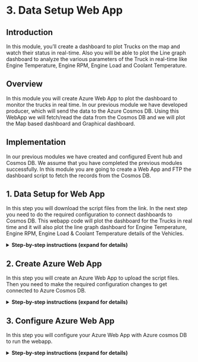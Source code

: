 
# 3. Data Setup Web App

## Introduction

In this module, you’ll create a dashboard to plot Trucks on the map and watch their status in real-time. Also you will be able to plot the Line graph dashboard to analyze the various parameters of the Truck in real-time like Engine Temperature, Engine RPM, Engine Load and Coolant Temperature.

## Overview

In this module you will create Azure Web App to plot the dashboard to monitor the trucks in real time. In our previous module we have developed producer, which will send the data to the Azure Cosmos DB. Using this WebApp we will fetch/read the data from the Cosmos DB and we will plot the Map based dashboard and Graphical dashboard. 


## Implementation

In our previous modules we have created and configured Event hub and Cosmos DB. We assume that you have completed the previous modules successfully. In this module you are going to create a Web App and FTP the dashboard script to fetch the records from the Cosmos DB.
  
## 1. Data Setup for Web App

In this step you will download the script files from the link. In the next step you need to do the required configuration to connect dashboards to Cosmos DB. This webapp code will plot the dashboard for the Trucks in real time and it will also plot the line graph dashboard for Engine Temperature, Engine RPM, Engine Load & Coolant Temperature details of the Vehicles.

<details>
<summary><strong>Step-by-step instructions (expand for details)</strong></summary><p>
 
1. Click the [link](https://github.com/iyyappan16/AzureHereMap/blob/master/3_Data_Setup_WebApp/FleetDashboard.zip) and download the zip file (fleetdashboard.zip). 

	
1. Save it in to your local machine.


</p></details>


## 2. Create Azure Web App

In this step you will create an Azure Web App to upload the script files. Then you need to make the required configuration changes to get connected to Azure Cosmos DB.

<details>
<summary><strong>Step-by-step instructions (expand for details)</strong></summary><p>
 
1. Go to **Azure Portal** home page.

1. Click **Create a Resource** on the top left. Enter **web app** in the search box to get the required resource type and hit Enter.

	  ![HERE Maps & Location Services Data Streams](../Images/0_WebAppSearch.png)

1. Select **Web App** from the search results and click **Create** button.

	  ![HERE Maps & Location Services Data Streams](../Images/1_WebAppSearchResult.png)
	
	
1. You need to provide some basic information for this App:
    1. Project details tab, select your **subscription** and the use the same **resource group** which you used in the previous modules.
    
    2. In the Instance details, the first box is the **name** of your app. Use unique and qualified name like **fleetdashboard**.
    
    3. Select **Run-Time Stack** as **Node 8.0** and select **Runtime** as **windows**
    
    4. Leave the other parameters as default.

1. Click on **Review & Create**, it will validate the details. 

	  ![HERE Maps & Location Services Data Streams](../Images/2_WebApp_Create.PNG)
		
1. Click on **Create**, it may take more than a minute for deployment to complete.
	
1. After successful deployment, Click on **Go to resource**.

	  ![HERE Maps & Location Services Data Streams](../Images/3_Goto_Resource.PNG)
	
		
1. In overview tab, find **URL** to access your web-app and save it onto a notepad.
		
	![HERE Maps & Location Services Data Streams](../Images/4_OverviewTab.PNG)
	
	
1. In App service search bar type “Advanced Tools”.

1. Click on **Advanced Tool** under **Development Tools** section.


	![HERE Maps & Location Services Data Streams](../Images/5_KuduTool.PNG)
    
  
1. Click on **Go** -> it will open in a new tab.

1. In menu select **Zip Push Deploy** under **Tools**


	![HERE Maps & Location Services Data Streams](../Images/6_KuduTool_ZIP.png)
  

1. Browse to the directory where you have saved the downloaded zip file (fleetdashboard.zip) in step-1. 

1. Select the file and “drag and drop” into the “Kudu console” under /wwwroot path.


	![HERE Maps & Location Services Data Streams](../Images/7_KuduTool_ZIP_Upload.png)
  
1. Files will be extracted automatically, wait till extraction is 100% complete. 


	![HERE Maps & Location Services Data Streams](../Images/8_KuduTool_ZIP_Extracting.png)
    
1. Once extraction is completed, you will be able to see all the files and on the console you will get the log “Deployment Successful”

  	![HERE Maps & Location Services Data Streams](../Images/9_KuduTool_ZIP_Deploy_Success.png)

</p></details>


## 3. Configure Azure Web App

In this step you will configure your Azure Web App with Azure cosmos DB to run the webapp.

<details>
<summary><strong>Step-by-step instructions (expand for details)</strong></summary><p>

1. Now we are going to make configuration changes. We need to configure Azure Cosmos DB so that dashboard is able to read the data. 


1. Select the file **config.js** click the **Edit** icon (pen icon)

	![HERE Maps & Location Services Data Streams](../Images/10_EditConfigFile_Editor.png)


1. In **config.js** file find the variable **config.endpoint** & **config.primaryKey** and replace the value with **Cosmos DB URI & Cosmos DB PRIMARY KEY** value which you copied in the **module 1**.
  
1. Click on the **Save** button to save the file.

	![HERE Maps & Location Services Data Streams](../Images/11_ConfigFileEdit_Save.PNG)
  
 
1. Click on the **Script** to open the folder in the list.

	![HERE Maps & Location Services Data Streams](../Images/12_Script_Dashboard_Edit.png)
  
1. Now go to the file **truck_dashboard.js** click the **Edit** icon (pen icon).

	![HERE Maps & Location Services Data Streams](../Images/13_Script_Truck_Dashboard_Edit.png)
 
1. In **truck_dashboard.js** file find the variable **app_id** & **app_code** and replace the value with **HERE APP_ID** & **APP_CODE** value which you copied in the **module 1**.

  	![HERE Maps & Location Services Data Streams](../Images/14_Script_Truck_Dashboard_Save.png)

1. Click on **Save** button to save the file & Close the tab 

1. Go to Azure Portal home page.

1. Click on App Services on the left hand navigation menu.
    
1. In App service search bar type “Configuration”.

1. Click on “Configuration” under “Settings” section.

	![HERE Maps & Location Services Data Streams](../Images/0_Configuration_Setting.PNG)


1. Click on “New application setting”.

	![HERE Maps & Location Services Data Streams](../Images/1_Application_APP_Setting.PNG)
  
1. In “Add/Edit application setting” add in Name as “WEBSITE_NODE_DEFAULT_VERSION” and Value as “8.9.0”, then click “update”. Click on “save” button to save the changes.

            Name: WEBSITE_NODE_DEFAULT_VERSION
            Value: 8.9.0

	![HERE Maps & Location Services Data Streams](../Images/2_Application_NewAPP_Setting.PNG)
  
    
1. Click on overview tab, find **URL** to access your web app.
	
	![HERE Maps & Location Services Data Streams](../Images/4_OverviewTab.PNG)

1. Save the **URL** to access the dashboard, we will use the same in the next module.

		Eg: https://fleetdashboard.azurewebsites.net
  
	  
</p></details>




